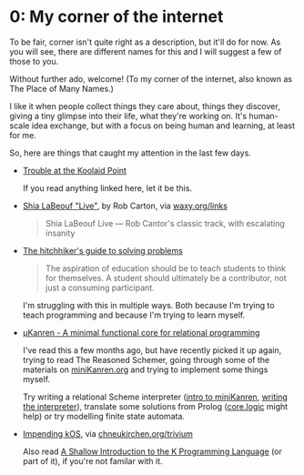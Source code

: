 # 0: My corner of the internet

To be fair, corner isn't quite right as a description, but it'll do for now. As you will see, there are different names for this and I will suggest a few of those to you.

Without further ado, welcome! (To my corner of the internet, also known as The Place of Many Names.)

I like it when people collect things they care about, things they discover, giving a tiny glimpse into their life, what they're working on. It's human-scale idea exchange, but with a focus on being human and learning, at least for me.

So, here are things that caught my attention in the last few days.

* [Trouble at the Koolaid Point](http://seriouspony.com/trouble-at-the-koolaid-point)

    If you read anything linked here, let it be this.
* [Shia LaBeouf "Live"](https://www.youtube.com/watch?v=o0u4M6vppCI), by Rob Carton, via [waxy.org/links](http://waxy.org)

    > Shia LaBeouf Live — Rob Cantor's classic track, with escalating insanity 
* [The hitchhiker's guide to solving problems](http://www.slashie.org/articles/the-hitchhikers-guide-to-solving-problems/)

    > The aspiration of education should be to teach students to think for themselves. A student should ultimately be a contributor, not just a consuming participant.

    I'm struggling with this in multiple ways. Both because I'm trying to teach programming and because I'm trying to learn myself.
* [µKanren - A minimal functional core for relational programming ](http://webyrd.net/scheme-2013/papers/HemannMuKanren2013.pdf)

    I've read this a few months ago, but have recently picked it up again, trying to read The Reasoned Schemer, going through some of the materials on [miniKanren.org](http://miniKanren.org) and trying to implement some things myself.

    Try writing a relational Scheme interpreter ([intro to miniKanren](https://www.youtube.com/watch?v=zHov3fKYqBA), [writing the interpreter](https://www.youtube.com/watch?v=nFE2E91VDAk)), translate some solutions from Prolog ([core.logic](https://github.com/clojure/core.logic) might help) or try modelling finite state automata.
* [Impending kOS](http://archive.vector.org.uk/art10501320), via [chneukirchen.org/trivium](http://chneukirchen.org/trivium/2014-10-19)

    Also read [A Shallow Introduction to the K Programming Language](http://www.kuro5hin.org/story/2002/11/14/22741/791) (or part of it), if you're not familar with it.
